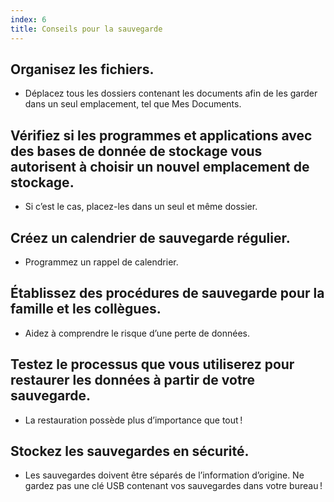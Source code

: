 ```yaml
---
index: 6
title: Conseils pour la sauvegarde
---
```

## Organisez les fichiers.

*   Déplacez tous les dossiers contenant les documents afin de les garder dans un seul emplacement, tel que Mes Documents.

## Vérifiez si les programmes et applications avec des bases de donnée de stockage vous autorisent à choisir un nouvel emplacement de stockage.

*   Si c’est le cas, placez-les dans un seul et même dossier.

## Créez un calendrier de sauvegarde régulier.

*   Programmez un rappel de calendrier.

## Établissez des procédures de sauvegarde pour la famille et les collègues.

*   Aidez à comprendre le risque d’une perte de données.

## Testez le processus que vous utiliserez pour restaurer les données à partir de votre sauvegarde.

*   La restauration possède plus d’importance que tout !

## Stockez les sauvegardes en sécurité.

*   Les sauvegardes doivent être séparés de l’information d’origine. Ne gardez pas une clé USB contenant vos sauvegardes dans votre bureau !